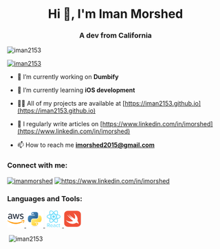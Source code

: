 <h1 align="center">Hi 👋, I'm Iman Morshed</h1>
<h3 align="center">A dev from California</h3>

<p align="left"> <img src="https://komarev.com/ghpvc/?username=iman2153&label=Profile%20views&color=0e75b6&style=flat" alt="iman2153" /> </p>

<p align="left"> <a href="https://github.com/ryo-ma/github-profile-trophy"><img src="https://github-profile-trophy.vercel.app/?username=iman2153" alt="iman2153" /></a> </p>

- 🔭 I’m currently working on **Dumbify**

- 🌱 I’m currently learning **iOS development**

- 👨‍💻 All of my projects are available at [https://iman2153.github.io](https://iman2153.github.io)

- 📝 I regularly write articles on [https://www.linkedin.com/in/imorshed](https://www.linkedin.com/in/imorshed)

- 📫 How to reach me **imorshed2015@gmail.com**

<h3 align="left">Connect with me:</h3>
<p align="left">
<a href="https://twitter.com/imanmorshed" target="blank"><img align="center" src="https://raw.githubusercontent.com/rahuldkjain/github-profile-readme-generator/master/src/images/icons/Social/twitter.svg" alt="imanmorshed" height="30" width="40" /></a>
<a href="https://linkedin.com/in/https://www.linkedin.com/in/imorshed" target="blank"><img align="center" src="https://raw.githubusercontent.com/rahuldkjain/github-profile-readme-generator/master/src/images/icons/Social/linked-in-alt.svg" alt="https://www.linkedin.com/in/imorshed" height="30" width="40" /></a>
</p>

<h3 align="left">Languages and Tools:</h3>
<p align="left"> <a href="https://aws.amazon.com" target="_blank" rel="noreferrer"> <img src="https://raw.githubusercontent.com/devicons/devicon/master/icons/amazonwebservices/amazonwebservices-original-wordmark.svg" alt="aws" width="40" height="40"/> </a> <a href="https://www.python.org" target="_blank" rel="noreferrer"> <img src="https://raw.githubusercontent.com/devicons/devicon/master/icons/python/python-original.svg" alt="python" width="40" height="40"/> </a> <a href="https://reactjs.org/" target="_blank" rel="noreferrer"> <img src="https://raw.githubusercontent.com/devicons/devicon/master/icons/react/react-original-wordmark.svg" alt="react" width="40" height="40"/> </a> <a href="https://developer.apple.com/swift/" target="_blank" rel="noreferrer"> <img src="https://raw.githubusercontent.com/devicons/devicon/master/icons/swift/swift-original.svg" alt="swift" width="40" height="40"/> </a> </p>

<p>&nbsp;<img align="center" src="https://github-readme-stats.vercel.app/api?username=iman2153&show_icons=true&locale=en" alt="iman2153" /></p>
